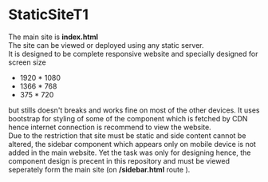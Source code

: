 # StaticSiteT1

The main site is <b>index.html</b> <br>
The site can be viewed or deployed using any static server. <br>
It is designed to be complete responsive website and specially designed for screen size 
<ul>
<li> 1920 * 1080
<li> 1366 * 768
<li> 375 * 720
</ul>
but stills doesn't breaks and works fine on most of the other devices.
It uses bootstrap for styling of some of the component which is fetched by CDN hence internet connection is recommend to view the website.
<br>
Due to the restriction that site must be static and side content cannot be altered, the sidebar component which appears only on mobile device is not added in the main website.
Yet the task was only for designing hence, the component design is precent in this repository and must be viewed seperately form the main site (on <b>/sidebar.html</b> route ).